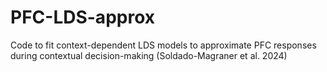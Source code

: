 # PFC-LDS-approx
Code to fit context-dependent LDS models to approximate PFC responses during contextual decision-making (Soldado-Magraner et al. 2024)
